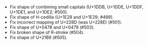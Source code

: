  * Fix shape of combining small capitals (U+1DDB, U+1DDE, U+1DDF, U+1DE1, and U+1DE2; #500).
 * Fix shape of H-cedilla (U+1E28 and U+1E29; #499).
 * Fix incorrect mapping of U+228D (was U+228E) (#501).
 * Fix shape of U+0478 and U+0479 (#503).
 * Fix broken shape of R-stroke (#504).
 * Fix shape of U+21B9 (#505).
